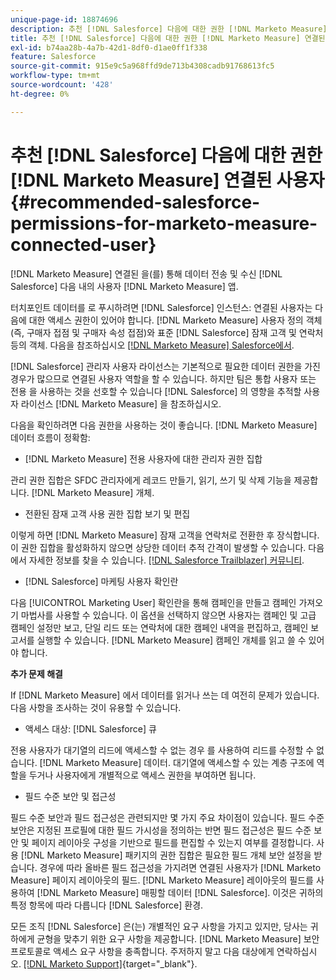 ```yaml
---
unique-page-id: 18874696
description: 추천 [!DNL Salesforce] 다음에 대한 권한 [!DNL Marketo Measure] 연결된 사용자 - [!DNL Marketo Measure]
title: 추천 [!DNL Salesforce] 다음에 대한 권한 [!DNL Marketo Measure] 연결된 사용자
exl-id: b74aa28b-4a7b-42d1-8df0-d1ae0ff1f338
feature: Salesforce
source-git-commit: 915e9c5a968ffd9de713b4308cadb91768613fc5
workflow-type: tm+mt
source-wordcount: '428'
ht-degree: 0%

---
```


# 추천 [!DNL Salesforce] 다음에 대한 권한 [!DNL Marketo Measure] 연결된 사용자 {#recommended-salesforce-permissions-for-marketo-measure-connected-user}

[!DNL Marketo Measure] 연결된 을(를) 통해 데이터 전송 및 수신 [!DNL Salesforce] 다음 내의 사용자 [!DNL Marketo Measure] 앱.

터치포인트 데이터를 로 푸시하려면 [!DNL Salesforce] 인스턴스: 연결된 사용자는 다음에 대한 액세스 권한이 있어야 합니다. [!DNL Marketo Measure] 사용자 정의 객체(즉, 구매자 접점 및 구매자 속성 접점)와 표준 [!DNL Salesforce] 잠재 고객 및 연락처 등의 객체. 다음을 참조하십시오 [[!DNL Marketo Measure] Salesforce에서](/help/configuration-and-setup/marketo-measure-and-salesforce/how-marketo-measure-and-salesforce-interact.md).

[!DNL Salesforce] 관리자 사용자 라이선스는 기본적으로 필요한 데이터 권한을 가진 경우가 많으므로 연결된 사용자 역할을 할 수 있습니다. 하지만 팀은 통합 사용자 또는 전용 을 사용하는 것을 선호할 수 있습니다 [!DNL Salesforce] 의 영향을 추적할 사용자 라이선스 [!DNL Marketo Measure] 을 참조하십시오.

다음을 확인하려면 다음 권한을 사용하는 것이 좋습니다. [!DNL Marketo Measure] 데이터 흐름이 정확함:

* [!DNL Marketo Measure] 전용 사용자에 대한 관리자 권한 집합

관리 권한 집합은 SFDC 관리자에게 레코드 만들기, 읽기, 쓰기 및 삭제 기능을 제공합니다. [!DNL Marketo Measure] 개체.

* 전환된 잠재 고객 사용 권한 집합 보기 및 편집

이렇게 하면 [!DNL Marketo Measure] 잠재 고객을 연락처로 전환한 후 장식합니다. 이 권한 집합을 활성화하지 않으면 상당한 데이터 추적 간격이 발생할 수 있습니다. 다음에서 자세한 정보를 찾을 수 있습니다. [[!DNL Salesforce Trailblazer] 커뮤니티](https://help.salesforce.com/s/articleView?language=en_US&amp;id=leads_view_edit_converted.htm&amp;type=5).

* [!DNL Salesforce] 마케팅 사용자 확인란

다음 [!UICONTROL Marketing User] 확인란을 통해 캠페인을 만들고 캠페인 가져오기 마법사를 사용할 수 있습니다. 이 옵션을 선택하지 않으면 사용자는 캠페인 및 고급 캠페인 설정만 보고, 단일 리드 또는 연락처에 대한 캠페인 내역을 편집하고, 캠페인 보고서를 실행할 수 있습니다. [!DNL Marketo Measure] 캠페인 개체를 읽고 쓸 수 있어야 합니다.

**추가 문제 해결**

If [!DNL Marketo Measure] 에서 데이터를 읽거나 쓰는 데 여전히 문제가 있습니다. 다음 사항을 조사하는 것이 유용할 수 있습니다.

* 액세스 대상: [!DNL Salesforce] 큐

전용 사용자가 대기열의 리드에 액세스할 수 없는 경우 를 사용하여 리드를 수정할 수 없습니다. [!DNL Marketo Measure] 데이터. 대기열에 액세스할 수 있는 계층 구조에 역할을 두거나 사용자에게 개별적으로 액세스 권한을 부여하면 됩니다.

* 필드 수준 보안 및 접근성

필드 수준 보안과 필드 접근성은 관련되지만 몇 가지 주요 차이점이 있습니다. 필드 수준 보안은 지정된 프로필에 대한 필드 가시성을 정의하는 반면 필드 접근성은 필드 수준 보안 및 페이지 레이아웃 구성을 기반으로 필드를 편집할 수 있는지 여부를 결정합니다. 사용 [!DNL Marketo Measure] 패키지의 권한 집합은 필요한 필드 개체 보안 설정을 받습니다. 경우에 따라 올바른 필드 접근성을 가지려면 연결된 사용자가 [!DNL Marketo Measure] 페이지 레이아웃의 필드. [!DNL Marketo Measure] 레이아웃의 필드를 사용하여 [!DNL Marketo Measure] 매핑할 데이터 [!DNL Salesforce]. 이것은 귀하의 특정 항목에 따라 다릅니다 [!DNL Salesforce] 환경.

모든 조직 [!DNL Salesforce] 은(는) 개별적인 요구 사항을 가지고 있지만, 당사는 귀하에게 균형을 맞추기 위한 요구 사항을 제공합니다. [!DNL Marketo Measure] 보안 프로토콜로 액세스 요구 사항을 충족합니다. 주저하지 말고 다음 대상에게 연락하십시오. [[!DNL Marketo Support]](https://nation.marketo.com/t5/support/ct-p/Support){target="_blank"}.
